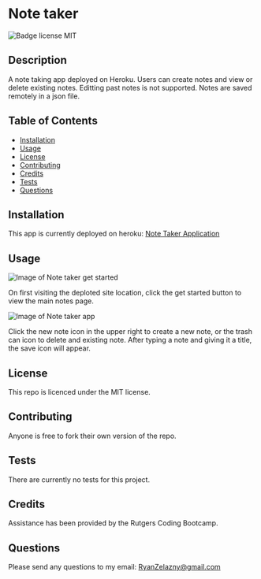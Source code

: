 # Note taker 
![Badge license MIT](https://img.shields.io/badge/license-MIT-green)

## Description 

A note taking app deployed on Heroku. Users can create notes and view or delete existing notes. Editting past notes is not supported. Notes are saved remotely in a json file.

## Table of Contents

* [Installation](#installation)
* [Usage](#usage)
* [License](#license)
* [Contributing](#contributing)
* [Credits](#credits)
* [Tests](#tests)
* [Questions](#questions)


## Installation

This app is currently deployed on heroku: [Note Taker Application](https://notepad-rzelazny.herokuapp.com/) 

## Usage 
![Image of Note taker get started](https://github.com/rzelazny/readmeGenerator/blob/main/assets/images/getstarted.png)

On first visiting the deploted site location, click the get started button to view the main notes page.

![Image of Note taker app](https://github.com/rzelazny/readmeGenerator/blob/main/assets/images/notetaker.png)

 Click the new note icon in the upper right to create a new note, or the trash can icon to delete and existing note. After typing a note and giving it a title, the save icon will appear.

## License

This repo is licenced under the MIT license.

## Contributing

Anyone is free to fork their own version of the repo.

## Tests

There are currently no tests for this project.

## Credits

Assistance has been provided by the Rutgers Coding Bootcamp.

## Questions

Please send any questions to my email: <RyanZelazny@gmail.com>
